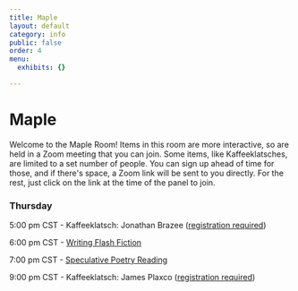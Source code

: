 ```yaml
---
title: Maple
layout: default
category: info
public: false
order: 4
menu:
  exhibits: {}

---
```

# Maple

Welcome to the Maple Room! Items in this room are more interactive, so are held in a Zoom meeting that you can join. Some items, like Kaffeeklatsches, are limited to a set number of people. You can sign up ahead of time for those, and if there's space, a Zoom link will be sent to you directly. For the rest, just click on the link at the time of the panel to join.

### Thursday 

5:00 pm CST - Kaffeeklatsch: Jonathan Brazee ([registration required](https://us02web.zoom.us/meeting/register/tZMuceitqjMvEtIeYD6OXIUCt-e3P_a7w56r ))	

6:00 pm CST - [Writing Flash Fiction](https://us02web.zoom.us/j/83258555701?pwd=RlBGOCt6am1CNFVrSTRIc2FKTXV4Zz09)

7:00 pm CST - [Speculative Poetry Reading](https://us02web.zoom.us/j/85911099404?pwd=U09kcUNvc0g3NGRIQjRvNjNKT3RMQT09)		

9:00 pm CST - Kaffeeklatsch: James Plaxco ([registration required](https://us02web.zoom.us/meeting/register/tZEscemsrD8pHNa7dg1Mlj-MDY9Zyo9LLhYP))	